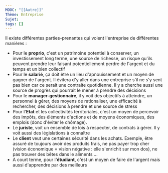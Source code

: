 ```yaml
---
MOOC: "[[Autre]]"
Thème: Entreprise
Sujet:
tags: []
---
```


Il existe différentes parties-prenantes qui voient l'entreprise de différentes manières :

- Pour le **proprio**, c'est un patrimoine potentiel à conserver, un investissement long terme, une source de richesse, un risque qu'ils peuvent prendre leur faisant potentiellement perdre de l'argent et du temps et un bien collectif
- Pour le **salarié**, ça doit être un lieu d'apnouissement et un moyen de gagner de l'argent. Il évitera d'y aller dans une entreprise s'il ne s'y sent pas bien car ce serait une contraite quotidienne. Il y a cherche aussi une source de progrès qui pourrait le mener à prendre des décisions
- Pour le **manager-gestionnaire**, il y voit des objectifs à atteindre, un personnel à gérer, des moyens de rationaliser, une efficacité à rechercher, des décisions à prendre et une source de stress
- Pour l'**Etat** et les collectivités territoriales, c'est un moyen de percevoir des impôts, des éléments d'actions et de moyens économiques, des emplois (donc d'éviter le chômage).
- Le **juriste**, voit un ensemble de lois à respecter, de contrats à gérer. Il y voit aussi des législations à connaître
- Le **client** veut une certaines sécurité dans les achats. Exemple, être assuré de toujours avoir des produits frais, ne pas payer trop cher (vision économique = vision négative : elle s'enrichit sur mon dos), ne pas trouver des bêtes dans le aliments ...
- A court terme, pour l'**étudiant**, c'est un moyen de faire de l'argent mais aussi d'apprendre par des meilleurs

